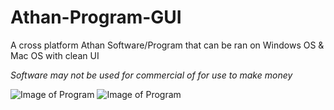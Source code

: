 # Athan-Program-GUI
A cross platform Athan Software/Program that can be ran on Windows OS &amp; Mac OS with clean UI

*Software may not be used for commercial of for use to make money*


![Image of Program](https://i.imgur.com/cfRXh1J.png)
![Image of Program](https://i.imgur.com/acBEJCl.png)
